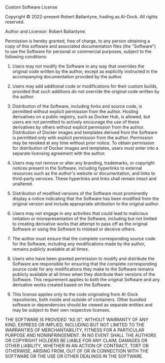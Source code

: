 Custom Software License

Copyright © 2022-present Robert Ballantyne, trading as AI-Dock. All rights reserved.

Author and Licensor: Robert Ballantyne.

Permission is hereby granted, free of charge, to any person obtaining a copy of this software and associated documentation files (the "Software") to use the Software for personal or commercial purposes, subject to the following conditions:

1. Users may not modify the Software in any way that overrides the original code written by the author, except as explicitly instructed in the accompanying documentation provided by the author.

2. Users may add additional code or modifications for their custom builds, provided that such additions do not override the original code written by the author.

3. Distribution of the Software, including forks and source code, is permitted without explicit permission from the author. Hosting derivatives on a public registry, such as Docker Hub, is allowed, but users are not permitted to actively encourage the use of these derivatives by others without explicit permission from the author. Distribution of Docker images and templates derived from the Software is permitted only with explicit permission from the author. Permission may be revoked at any time without prior notice. To obtain permission for distribution of Docker images and templates, users must enter into a separate licensing agreement with the author.

4. Users may not remove or alter any branding, trademarks, or copyright notices present in the Software, including hyperlinks to external resources such as the author's website or documentation, and links to third-party services. These hyperlinks and links shall remain intact and unaltered.

5. Distribution of modified versions of the Software must prominently display a notice indicating that the Software has been modified from the original version and include appropriate attribution to the original author.

6. Users may not engage in any activities that could lead to malicious imitation or misrepresentation of the Software, including but not limited to creating derivative works that attempt to pass off as the original Software or using the Software to mislead or deceive others.

7. The author must ensure that the complete corresponding source code for the Software, including any modifications made by the author, remains publicly available at all times.

8. Users who have been granted permission to modify and distribute the Software are responsible for ensuring that the complete corresponding source code for any modifications they make to the Software remains publicly available at all times when they distribute their versions of the Software. This requirement applies to both the original Software and any derivative works created based on the Software.

9. This license applies only to the code originating from AI-Dock repositories, both inside and outside of containers. Other bundled software or dependencies should be viewed as separate entities and may be subject to their own respective licenses.

THE SOFTWARE IS PROVIDED "AS IS", WITHOUT WARRANTY OF ANY KIND, EXPRESS OR IMPLIED, INCLUDING BUT NOT LIMITED TO THE WARRANTIES OF MERCHANTABILITY, FITNESS FOR A PARTICULAR PURPOSE AND NONINFRINGEMENT. IN NO EVENT SHALL THE AUTHORS OR COPYRIGHT HOLDERS BE LIABLE FOR ANY CLAIM, DAMAGES OR OTHER LIABILITY, WHETHER IN AN ACTION OF CONTRACT, TORT OR OTHERWISE, ARISING FROM, OUT OF OR IN CONNECTION WITH THE SOFTWARE OR THE USE OR OTHER DEALINGS IN THE SOFTWARE.
